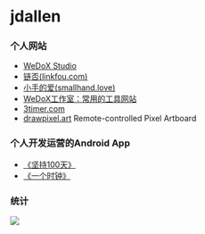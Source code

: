 # jdallen
### 个人网站
- [WeDoX Studio](https://bumingniao.com)
- [链否(linkfou.com)](https://linkfou.com/index.html?target_user=8E69E7AF-0072-FB97-9582-80562EE07EA3-1733066798-14805)
- [小手的爱(smallhand.love)](https://smallhand.love)
- [WeDoX工作室：常用的工具网站](https://www.wedox.org/)
- <a href="https://3timer.com" title="Remote-controlled Countdown Timer">3timer.com</a>
- [drawpixel.art](https://drawpixel.art/) Remote-controlled Pixel Artboard

### 个人开发运营的Android App
- [《坚持100天》](https://bumingniao.com/plan/)
- [《一个时钟》](https://bumingniao.com/clock/)


### 统计
<img align="center" src="https://github-readme-stats.vercel.app/api?username=WeDoX"/>
